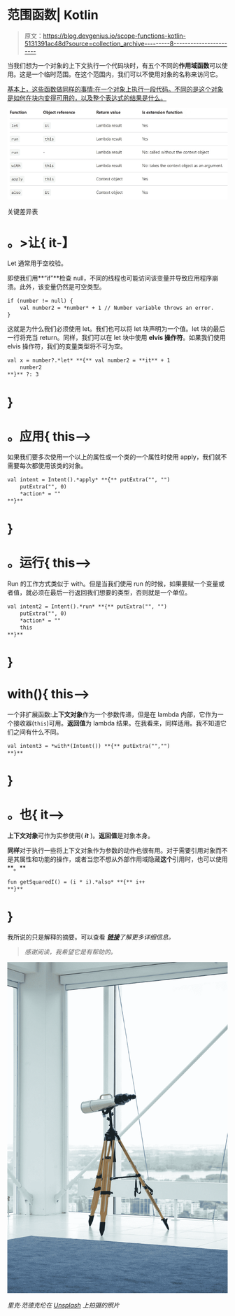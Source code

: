# 范围函数| Kotlin

> 原文：<https://blog.devgenius.io/scope-functions-kotlin-5131391ac48d?source=collection_archive---------8----------------------->

当我们想为一个对象的上下文执行一个代码块时，有五个不同的**作用域函数**可以使用。这是一个临时范围。在这个范围内，我们可以不使用对象的名称来访问它。

[基本上，这些函数做同样的事情:在一个对象上执行一段代码。不同的是这个对象是如何在块内变得可用的，以及整个表达式的结果是什么。](https://kotlinlang.org/docs/scope-functions.html)

![](img/bf975aedfafb04a65d780f9a6916369e.png)

关键差异表

# **。>让{ it-】**

Let 通常用于空校验。

即使我们用**“if”**检查 null，不同的线程也可能访问该变量并导致应用程序崩溃。此外，该变量仍然是可空类型。

```
if (number != null) {
    val number2 = *number* + 1 // Number variable throws an error.
}
```

这就是为什么我们必须使用 let。我们也可以将 let 块声明为一个值。let 块的最后一行将充当 return。同样，我们可以在 let 块中使用 **elvis 操作符**。如果我们使用 elvis 操作符，我们的变量类型将不可为空。

```
val x = number?.*let* **{** val number2 = **it** + 1
    number2
**}** ?: 3
```

# }

# 。应用{ this-->

如果我们要多次使用一个以上的属性或一个类的一个属性时使用 apply，我们就不需要每次都使用该类的对象。

```
val intent = Intent().*apply* **{** putExtra("", "")
    putExtra("", 0)
    *action* = ""
**}**
```

# **}**

# 。运行{ this-->

Run 的工作方式类似于 with。但是当我们使用 run 的时候，如果要赋一个变量或者值，就必须在最后一行返回我们想要的类型，否则就是一个单位。

```
val intent2 = Intent().*run* **{** putExtra("", "")
    putExtra("", 0)
    *action* = ""
    this
**}**
```

# }

# with(){ this-->

一个非扩展函数:**上下文对象**作为一个参数传递，但是在 lambda 内部，它作为一个接收器(`this`)可用。**返回值**为 lambda 结果。在我看来，同样适用。我不知道它们之间有什么不同。

```
val intent3 = *with*(Intent()) **{** putExtra("","")
**}**
```

# }

# 。也{ it-->

**上下文对象**可作为实参使用( ***it*** )。**返回值**是对象本身。

**同样**对于执行一些将上下文对象作为参数的动作也很有用。对于需要引用对象而不是其属性和功能的操作，或者当您不想从外部作用域隐藏**这个**引用时，也可以使用**。**

```
fun getSquaredI() = (i * i).*also* **{** i++
**}**
```

# }

我所说的只是解释的摘要。可以查看 [***链接***](https://kotlinlang.org/docs/scope-functions.html#also)*了解更多详细信息。*

> *感谢阅读，我希望它是有帮助的。*

*![](img/0904b6b20affc82f808f756b0a795976.png)*

*里克·范德克伦在 [Unsplash](https://unsplash.com?utm_source=medium&utm_medium=referral) 上拍摄的照片*